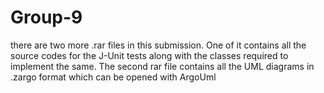 Group-9
=======
there are two more .rar files in this submission. One of it contains all the source codes for the J-Unit tests along with the classes required to implement the same.
The second rar file contains all the UML diagrams in .zargo format which can be opened with ArgoUml
